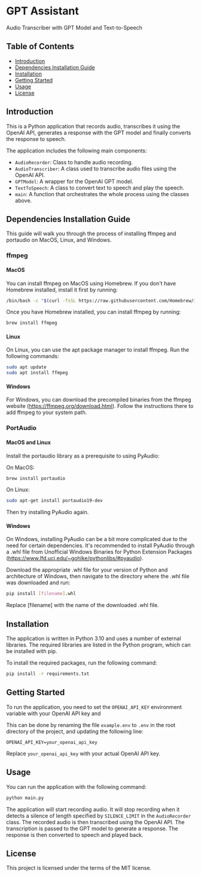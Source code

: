 # GPT Assistant
Audio Transcriber with GPT Model and Text-to-Speech

## Table of Contents
- [Introduction](#introduction)
- [Dependencies Installation Guide](#dependencies-installation-guide)
- [Installation](#installation)
- [Getting Started](#getting-started)
- [Usage](#usage)
- [License](#license)

## Introduction
This is a Python application that records audio, transcribes it using the OpenAI API, generates a response with the
GPT model and finally converts the response to speech.

The application includes the following main components:
- `AudioRecorder`: Class to handle audio recording.
- `AudioTranscriber`: A class used to transcribe audio files using the OpenAI API.
- `GPTModel`: A wrapper for the OpenAI GPT model.
- `TextToSpeech`: A class to convert text to speech and play the speech.
- `main`: A function that orchestrates the whole process using the classes above.

## Dependencies Installation Guide

This guide will walk you through the process of installing ffmpeg and portaudio on MacOS, Linux, and Windows.

### ffmpeg

#### MacOS

You can install ffmpeg on MacOS using Homebrew. If you don't have Homebrew installed, install it first by running:

```bash
/bin/bash -c "$(curl -fsSL https://raw.githubusercontent.com/Homebrew/install/HEAD/install.sh)"
```

Once you have Homebrew installed, you can install ffmpeg by running:

```bash
brew install ffmpeg
```

#### Linux

On Linux, you can use the apt package manager to install ffmpeg. Run the following commands:

```bash
sudo apt update
sudo apt install ffmpeg
```

#### Windows

For Windows, you can download the precompiled binaries from the ffmpeg website (https://ffmpeg.org/download.html). Follow the instructions there to add ffmpeg to your system path.

### PortAudio

#### MacOS and Linux

Install the portaudio library as a prerequisite to using PyAudio:

On MacOS:

```bash
brew install portaudio
```

On Linux:

```bash
sudo apt-get install portaudio19-dev
```

Then try installing PyAudio again.

#### Windows

On Windows, installing PyAudio can be a bit more complicated due to the need for certain dependencies. It's recommended to install PyAudio through a .whl file from Unofficial Windows Binaries for Python Extension Packages (https://www.lfd.uci.edu/~gohlke/pythonlibs/#pyaudio).

Download the appropriate .whl file for your version of Python and architecture of Windows, then navigate to the directory where the .whl file was downloaded and run:

```bash
pip install [filename].whl
```

Replace [filename] with the name of the downloaded .whl file.


## Installation
The application is written in Python 3.10 and uses a number of external libraries. The required libraries are listed
in the Python program, which can be installed with pip.

To install the required packages, run the following command:

```bash
pip install -r requirements.txt
```

## Getting Started
To run the application, you need to set the `OPENAI_API_KEY` environment variable with your OpenAI API key and

This can be done by renaming the file `example.env` to `.env` in the root directory of the project, and updating
the following line:

```env
OPENAI_API_KEY=your_openai_api_key
```

Replace `your_openai_api_key` with your actual OpenAI API key.

## Usage
You can run the application with the following command:

```bash
python main.py
```

The application will start recording audio. It will stop recording when it detects a silence of length specified by
`SILENCE_LIMIT` in the `AudioRecorder` class. The recorded audio is then transcribed using the OpenAI API.
The transcription is passed to the GPT model to generate a response. The response is then converted to speech and
played back.

## License
This project is licensed under the terms of the MIT license.